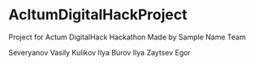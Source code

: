 # AcltumDigitalHackProject
Project for Actum DigitalHack Hackathon
Made by Sample Name Team

Severyanov Vasily
Kulikov Ilya
Burov Ilya
Zaytsev Egor
